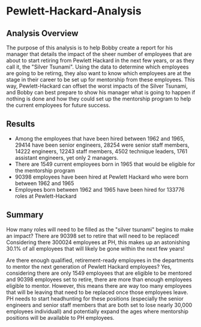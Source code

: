 # Pewlett-Hackard-Analysis

## Analysis Overview
The purpose of this analysis is to help Bobby create a report for his manager that details the impact of the sheer number of employees that are about to start retiring from Pewlett Hackard in the next few years, or as they call it, the "Silver Tsunami". Using the data to determine which employees are going to be retirng, they also want to know which employees are at the stage in their career to be set up for mentorship from these employees. This way, Pewlett-Hackard can offset the worst impacts of the Silver Tsunami, and Bobby can best prepare to show his manager what is going to happen if nothing is done and how they could set up the mentorship program to help the current employees for future success. 

## Results
* Among the employees that have been hired between 1962 and 1965, 29414 have been senior engineers, 28254 were senior staff members, 14222 engineers, 12243 staff members, 4502 technique leaders, 1761 assistant engineers, yet only 2 managers.
* There are 1549 current employees born in 1965 that would be eligible for the mentorship program
* 90398 employees have been hired at Pewlett Hackard who were born between 1962 and 1965
* Employees born between 1962 and 1965 have been hired for 133776 roles at Pewlett-Hackard

## Summary
How many roles will need to be filled as the "silver tsunami" begins to make an impact?
There are 90398 set to retire that will need to be replaced! Considering there 300024 employees at PH, this makes up an astonishing 30.1% of all employees that will likely be gone within the next few years!

Are there enough qualified, retirement-ready employees in the departments to mentor the next generation of Pewlett Hackard employees?
Yes, considering there are only 1549 employees that are eligible to be mentored and 90398 employees set to retire, there are more than enough employees eligible to mentor. However, this means there are way too many employees that will be leaving that need to be replaced once those employees leave. PH needs to start headhunting for these positions (especially the senior engineers and senior staff members that are both set to lose nearly 30,000 employees individuall) and potentially expand the ages where mentorship positions will be available to PH employees.
